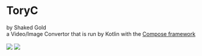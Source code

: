 # ToryC
by Shaked Gold <br>
a Video/Image Convertor that is run by Kotlin with the <a href="https://github.com/JetBrains/compose-jb">Compose framework</a><br>
<br>
<img src="https://img.shields.io/badge/java-16%2B-limegreen">
<img src="https://img.shields.io/github/downloads/ShakedGold/Tory-C/total">
